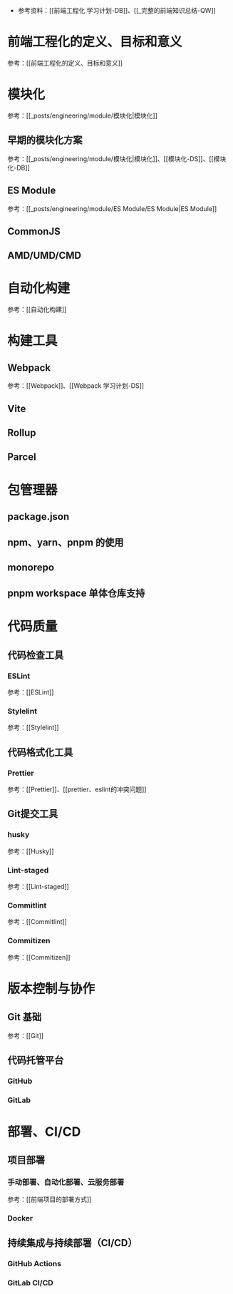 - 参考资料：[[前端工程化 学习计划-DB]]、[[_完整的前端知识总结-QW]]

# 前端工程化的定义、目标和意义
参考：[[前端工程化的定义、目标和意义]]


# 模块化
参考：[[_posts/engineering/module/模块化|模块化]]

## 早期的模块化方案
参考：[[_posts/engineering/module/模块化|模块化]]、[[模块化-DS]]、[[模块化-DB]]
## ES Module
参考：[[_posts/engineering/module/ES Module/ES Module|ES Module]]
## CommonJS 

## AMD/UMD/CMD


# 自动化构建
参考：[[自动化构建]]

# 构建工具
## Webpack
参考：[[Webpack]]、[[Webpack 学习计划-DS]]
## Vite
## Rollup
## Parcel

# 包管理器
## package.json

## npm、yarn、pnpm 的使用
## monorepo
## pnpm workspace 单体仓库支持


# 代码质量

## 代码检查工具
### ESLint
参考：[[ESLint]]
### Stylelint
参考：[[Stylelint]]

## 代码格式化工具
### Prettier
参考：[[Prettier]]、[[prettier、eslint的冲突问题]]

## Git提交工具
### husky
参考：[[Husky]]
### Lint-staged
参考：[[Lint-staged]]
### Commitlint
参考：[[Commitlint]]
### Commitizen
参考：[[Commitizen]]


# 版本控制与协作

## Git 基础
参考：[[Git]]

## 代码托管平台
### GitHub

### GitLab



#  部署、CI/CD
## 项目部署
### 手动部署、自动化部署、云服务部署
参考：[[前端项目的部署方式]]
### Docker

## 持续集成与持续部署（CI/CD）


### GitHub Actions

### GitLab CI/CD






